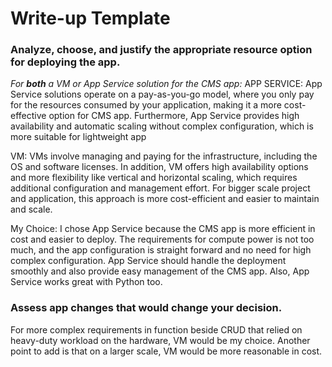 # Write-up Template

### Analyze, choose, and justify the appropriate resource option for deploying the app.

*For **both** a VM or App Service solution for the CMS app:*
APP SERVICE:  App Service solutions operate on a pay-as-you-go model, where you only pay for the resources consumed by your application, making it a more cost-effective option for CMS app. Furthermore, App Service provides high availability and automatic scaling without complex configuration, which is more suitable for lightweight app

VM: VMs involve managing and paying for the infrastructure, including the OS and software licenses. In addition, VM offers high availability options and more flexibility like vertical and horizontal scaling, which requires additional configuration and management effort. For bigger scale project and application, this approach is more cost-efficient and easier to maintain and scale.

My Choice: I chose App Service because the CMS app is more efficient in cost and easier to deploy. The requirements for compute power is not too much, and the app configuration is straight forward and no need for high complex configuration. App Service should handle the deployment smoothly and also provide easy management of the CMS app. Also, App Service works great with Python too.

### Assess app changes that would change your decision.

For more complex requirements in function beside CRUD that relied on heavy-duty workload on the hardware, VM would be my choice. Another point to add is that on a larger scale, VM would be more reasonable in cost. 